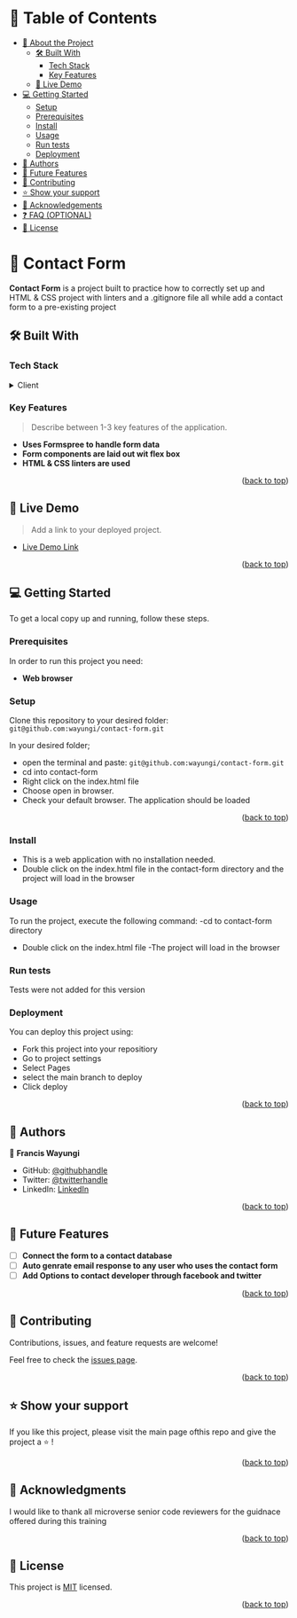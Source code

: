 <!-- TABLE OF CONTENTS -->

# 📗 Table of Contents


- [📖 About the Project](#about-project)
  - [🛠 Built With](#built-with)
    - [Tech Stack](#tech-stack)
    - [Key Features](#key-features)
  - [🚀 Live Demo](#live-demo)
- [💻 Getting Started](#getting-started)
  - [Setup](#setup)
  - [Prerequisites](#prerequisites)
  - [Install](#install)
  - [Usage](#usage)
  - [Run tests](#run-tests)
  - [Deployment](#triangular_flag_on_post-deployment)
- [👥 Authors](#authors)
- [🔭 Future Features](#future-features)
- [🤝 Contributing](#contributing)
- [⭐️ Show your support](#support)
- [🙏 Acknowledgements](#acknowledgements)
- [❓ FAQ (OPTIONAL)](#faq)
- [📝 License](#license)


<!-- PROJECT DESCRIPTION -->

# 📖 <a name="about-project">Contact Form</a>

**Contact Form** is a project built to practice how to correctly set up and HTML & CSS project with linters and a .gitignore file all while add a contact form to a pre-existing project

## 🛠 Built With <a name="built-with"></a>

### Tech Stack <a name="tech-stack"></a>

<details>
  <summary>Client</summary>
  <ul>
    <li><a href="https://developer.mozilla.org/en-US/docs/Web/HTML/">HTML</a></li>
  </ul>
    <ul>
    <li><a href="https://developer.mozilla.org/en-US/docs/Web/CSS/">CSS</a></li>
  </ul>
   </ul>
    <ul>
    <li><a href="https://css-tricks.com/snippets/css/a-guide-to-flexbox/">FormSpree</a></li>
  </ul>
</details>

<!-- Features -->

### Key Features <a name="key-features"></a>

> Describe between 1-3 key features of the application.

- **Uses Formspree to handle form data**
- **Form components are laid out wit flex box**
- **HTML & CSS linters are used**

<p align="right">(<a href="#readme-top">back to top</a>)</p>


<!-- LIVE DEMO -->

## 🚀 Live Demo <a name="live-demo"></a>

> Add a link to your deployed project.

- [Live Demo Link](https://wayungi.github.io/hello_microverse/)

<p align="right">(<a href="#readme-top">back to top</a>)</p>


<!-- GETTING STARTED -->

## 💻 Getting Started <a name="getting-started"></a>

To get a local copy up and running, follow these steps.

### Prerequisites

In order to run this project you need:
- **Web browser**

### Setup

Clone this repository to your desired folder: `git@github.com:wayungi/contact-form.git`

In your desired folder;
- open the terminal and paste: `git@github.com:wayungi/contact-form.git`
- cd into contact-form
- Right click on the index.html file
- Choose open in browser.
- Check your default browser. The application should be loaded

<p align="right">(<a href="#readme-top">back to top</a>)</p>


### Install

- This is a web application with no installation needed.
- Double click on the index.html file in the contact-form directory and the project will load in the browser

### Usage

To run the project, execute the following command:
-cd to contact-form directory
- Double click on the index.html file
-The project will load in the browser



### Run tests

Tests were not added for this version


### Deployment

You can deploy this project using:
- Fork this project into your repositiory
- Go to project settings
- Select Pages
- select the main branch to deploy 
- Click deploy

<p align="right">(<a href="#readme-top">back to top</a>)</p>



<!-- AUTHORS -->

## 👥 Authors <a name="authors"></a>

👤 **Francis Wayungi**

- GitHub: [@githubhandle](https://github.com/wayungi)
- Twitter: [@twitterhandle](https://twitter.com/FrancisWayungi)
- LinkedIn: [LinkedIn](https://linkedin.com/in/francis-wayungi-3aa626231)

<p align="right">(<a href="#readme-top">back to top</a>)</p>

<!-- FUTURE FEATURES -->

## 🔭 Future Features <a name="future-features"></a>


- [ ] **Connect the form to a contact database**
- [ ] **Auto genrate email response to any user who uses the contact form**
- [ ] **Add Options to contact developer through facebook and twitter**

<p align="right">(<a href="#readme-top">back to top</a>)</p>


<!-- CONTRIBUTING -->

## 🤝 Contributing <a name="contributing"></a>

Contributions, issues, and feature requests are welcome!

Feel free to check the [issues page](../../issues/).

<p align="right">(<a href="#readme-top">back to top</a>)</p>

<!-- SUPPORT -->

## ⭐️ Show your support <a name="support"></a>

If you like this project, please visit the main page ofthis repo and give the project a ⭐️ !

<p align="right">(<a href="#readme-top">back to top</a>)</p>

<!-- ACKNOWLEDGEMENTS -->

## 🙏 Acknowledgments <a name="acknowledgements"></a>

I would like to thank all microverse senior code reviewers for the guidnace offered during this training

<p align="right">(<a href="#readme-top">back to top</a>)</p>

<!-- LICENSE -->

## 📝 License <a name="license"></a>

This project is [MIT](./LICENSE.md) licensed.


<p align="right">(<a href="#readme-top">back to top</a>)</p>



